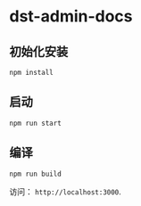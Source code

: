 # dst-admin-docs



## 初始化安装

```
npm install
```

## 启动

```
npm run start
```

## 编译

```
npm run build
```

访问： `http://localhost:3000`.
